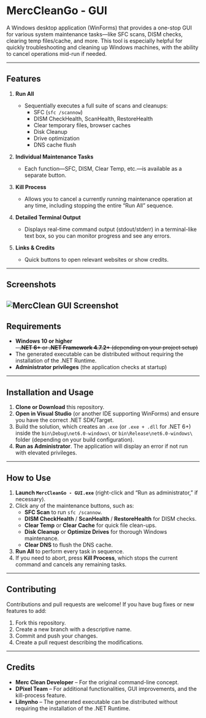 # MercCleanGo - GUI

A Windows desktop application (WinForms) that provides a one-stop GUI for various system maintenance tasks—like SFC scans, DISM checks, clearing temp files/cache, and more. This tool is especially helpful for quickly troubleshooting and cleaning up Windows machines, with the ability to cancel operations mid-run if needed.

---

## Features

1. **Run All**  
   - Sequentially executes a full suite of scans and cleanups:
     - SFC (`sfc /scannow`)
     - DISM CheckHealth, ScanHealth, RestoreHealth
     - Clear temporary files, browser caches
     - Disk Cleanup
     - Drive optimization
     - DNS cache flush

2. **Individual Maintenance Tasks**  
   - Each function—SFC, DISM, Clear Temp, etc.—is available as a separate button.

3. **Kill Process**  
   - Allows you to cancel a currently running maintenance operation at any time, including stopping the entire “Run All” sequence.

4. **Detailed Terminal Output**  
   - Displays real-time command output (stdout/stderr) in a terminal-like text box, so you can monitor progress and see any errors.

5. **Links & Credits**  
   - Quick buttons to open relevant websites or show credits.

---

## Screenshots

![MercClean GUI Screenshot](https://i.postimg.cc/zDn109YC/Screenshot-2025-02-06-123747.png)
---

## Requirements

- **Windows 10 or higher**  
~~- **.NET 6+** or **.NET Framework 4.7.2+** (depending on your project setup)~~
- The generated executable can be distributed without requiring the installation of the .NET Runtime.
- **Administrator privileges** (the application checks at startup)

---

## Installation and Usage

1. **Clone or Download** this repository.
2. **Open in Visual Studio** (or another IDE supporting WinForms) and ensure you have the correct .NET SDK/Target.
3. Build the solution, which creates an `.exe` (or `.exe + .dll` for .NET 6+) inside the `bin\Debug\net6.0-windows\` or `bin\Release\net6.0-windows\` folder (depending on your build configuration).
4. **Run as Administrator**. The application will display an error if not run with elevated privileges.

---

## How to Use

1. **Launch `MercCleanGo - GUI.exe`** (right-click and “Run as administrator,” if necessary).
2. Click any of the maintenance buttons, such as:
   - **SFC Scan** to run `sfc /scannow`.
   - **DISM CheckHealth** / **ScanHealth** / **RestoreHealth** for DISM checks.
   - **Clear Temp** or **Clear Cache** for quick file clean-ups.
   - **Disk Cleanup** or **Optimize Drives** for thorough Windows maintenance.
   - **Clear DNS** to flush the DNS cache.
3. **Run All** to perform every task in sequence.
4. If you need to abort, press **Kill Process**, which stops the current command and cancels any remaining tasks.

---

## Contributing

Contributions and pull requests are welcome! If you have bug fixes or new features to add:

1. Fork this repository.
2. Create a new branch with a descriptive name.
3. Commit and push your changes.
4. Create a pull request describing the modifications.

---

## Credits

- **Merc Clean Developer** – For the original command-line concept.
- **DPixel Team** – For additional functionalities, GUI improvements, and the kill-process feature.
- **Lilnynho** – The generated executable can be distributed without requiring the installation of the .NET Runtime.
